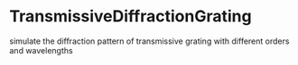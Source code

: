 # TransmissiveDiffractionGrating
simulate the diffraction pattern of transmissive grating with different orders and wavelengths
